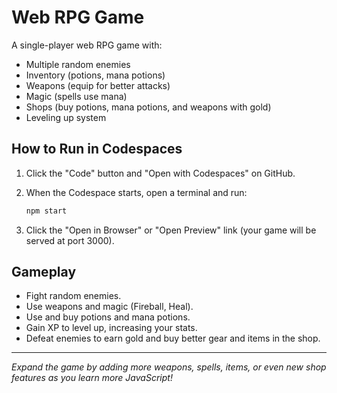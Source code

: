 # Web RPG Game

A single-player web RPG game with:
- Multiple random enemies
- Inventory (potions, mana potions)
- Weapons (equip for better attacks)
- Magic (spells use mana)
- Shops (buy potions, mana potions, and weapons with gold)
- Leveling up system

## How to Run in Codespaces

1. Click the "Code" button and "Open with Codespaces" on GitHub.
2. When the Codespace starts, open a terminal and run:

    ```sh
    npm start
    ```

3. Click the "Open in Browser" or "Open Preview" link (your game will be served at port 3000).

## Gameplay

- Fight random enemies.
- Use weapons and magic (Fireball, Heal).
- Use and buy potions and mana potions.
- Gain XP to level up, increasing your stats.
- Defeat enemies to earn gold and buy better gear and items in the shop.

---

*Expand the game by adding more weapons, spells, items, or even new shop features as you learn more JavaScript!*